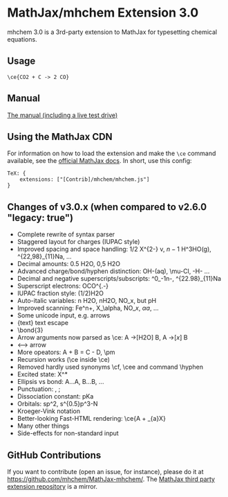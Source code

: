 # MathJax/mhchem Extension 3.0

mhchem 3.0 is a 3rd-party extension to MathJax for typesetting chemical equations.


## Usage

    \ce{CO2 + C -> 2 CO}


## Manual

[The manual (including a live test drive)](https://mhchem.github.io/MathJax-mhchem/)


## Using the MathJax CDN

For information on how to load the extension and make the `\ce` command available,
see the [official MathJax docs](http://docs.mathjax.org/en/latest/configuration.html#using-in-line-configuration-options).
In short, use this config:

    TeX: {
        extensions: ["[Contrib]/mhchem/mhchem.js"]
    }

## Changes of v3.0.x (when compared to v2.6.0 "legacy: true")

- Complete rewrite of syntax parser
- Staggered layout for charges (IUPAC style)
- Improved spacing and space handling: 1/2 X^{2-} v, $n-1$ H^3HO(g), ^{22,98}_{11}Na, ...
- Decimal amounts: 0.5 H2O, 0,5 H2O
- Advanced charge/bond/hyphen distinction: OH-(aq), \mu-Cl, -H- ...
- Decimal and negative superscripts/subscripts: ^0_-1n-, ^{22.98}_{11}Na
- Superscript electrons: OCO^{.-}
- IUPAC fraction style: (1/2)H2O
- Auto-italic variables: n H2O, nH2O, NO_x, but pH
- Improved scanning: Fe^n+, X_\alpha, NO_$x$, $\alpha$$a$, ...
- Some unicode input, e.g. arrows
- {text} text escape
- \bond{3}
- Arrow arguments now parsed as \ce: A ->[H2O] B, A ->[$x$] B
- <--> arrow
- More opeators: A + B = C - D, \pm
- Recursion works (\ce inside \ce)
- Removed hardly used synonyms \cf, \cee and command \hyphen
- Excited state: X^*
- Ellipsis vs bond: A...A, B...B, ...
- Punctuation: , ;
- Dissociation constant: pKa
- Orbitals: sp^2, s^{0.5}p^3-N
- Kroeger-Vink notation
- Better-looking Fast-HTML rendering: \ce{A + _{a}X}
- Many other things
- Side-effects for non-standard input


## GitHub Contributions

If you want to contribute (open an issue, for instance), please do it at https://github.com/mhchem/MathJax-mhchem/.
The [MathJax third party extension repository](https://github.com/mathjax/MathJax-third-party-extensions) is a mirror.
